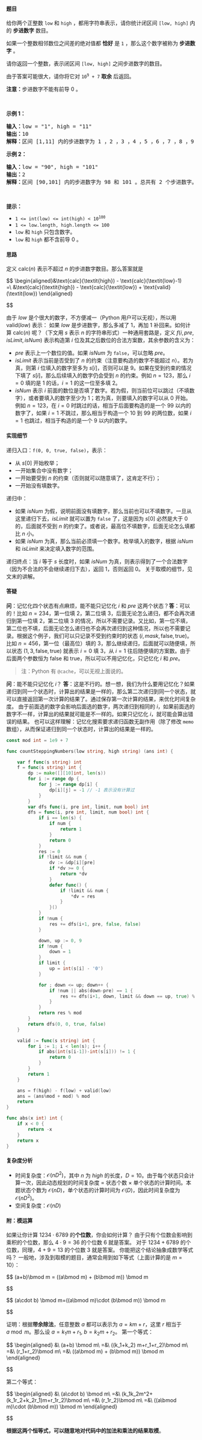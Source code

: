 #### 题目

<p>给你两个正整数 <code>low</code> 和 <code>high</code> ，都用字符串表示，请你统计闭区间 <code>[low, high]</code> 内的 <strong>步进数字</strong> 数目。</p>

<p>如果一个整数相邻数位之间差的绝对值都 <strong>恰好</strong> 是 <code>1</code> ，那么这个数字被称为 <strong>步进数字</strong> 。</p>

<p>请你返回一个整数，表示闭区间 <code>[low, high]</code> 之间步进数字的数目。</p>

<p>由于答案可能很大，请你将它对 <code>10<sup>9</sup> + 7</code> <strong>取余</strong> 后返回。</p>

<p><b>注意：</b>步进数字不能有前导 0 。</p>

<p> </p>

<p><strong>示例 1：</strong></p>

<pre><b>输入：</b>low = "1", high = "11"
<b>输出：</b>10
<strong>解释：</strong>区间 [1,11] 内的步进数字为 1 ，2 ，3 ，4 ，5 ，6 ，7 ，8 ，9 和 10 。总共有 10 个步进数字。所以输出为 10 。</pre>

<p><strong>示例 2：</strong></p>

<pre><b>输入：</b>low = "90", high = "101"
<b>输出：</b>2
<strong>解释：</strong>区间 [90,101] 内的步进数字为 98 和 101 。总共有 2 个步进数字。所以输出为 2 。</pre>

<p> </p>

<p><strong>提示：</strong></p>

<ul>
	<li><code>1 <= int(low) <= int(high) < 10<sup>100</sup></code></li>
	<li><code>1 <= low.length, high.length <= 100</code></li>
	<li><code>low</code> 和 <code>high</code> 只包含数字。</li>
	<li><code>low</code> 和 <code>high</code> 都不含前导 0 。</li>
</ul>

#### 思路

定义 $\text{calc}(n)$ 表示不超过 $n$ 的步进数字数目。那么答案就是

$$
\begin{aligned}&\text{calc}(\textit{high}) - \text{calc}(\textit{low}-1)\
=\ &\text{calc}(\textit{high}) - \text{calc}(\textit{low}) + \text{valid}(\textit{low})
\end{aligned}

$$

由于 $\textit{low}$ 是个很大的数字，不方便减一（Python 用户可以无视），所以用 $\text{valid}(\textit{low})$ 表示： 如果 $\textit{low}$ 是步进数字，那么多减了 $1$，再加 $1$ 补回来。如何计算 $\text{calc}(n)$ 呢？（下文用 $s$ 表示 $n$ 的字符串形式）一种通用套路是，定义 $f(i,\textit{pre}, \textit{isLimit},\textit{isNum})$ 表示构造第 $i$ 位及其之后数位的合法方案数，其余参数的含义为：

- $\textit{pre}$ 表示上一个数位的值。如果 $\textit{isNum}$ 为 `false`，可以忽略 $\textit{pre}$。
- $\textit{isLimit}$ 表示当前是否受到了 $n$ 的约束（注意要构造的数字不能超过 $n$）。若为真，则第 $i$ 位填入的数字至多为 $s[i]$，否则可以是 $9$。如果在受到约束的情况下填了 $s[i]$，那么后续填入的数字仍会受到 $n$ 的约束。例如 $n=123$，那么 $i=0$ 填的是 $1$ 的话，$i=1$ 的这一位至多填 $2$。
- $\textit{isNum}$ 表示 $i$ 前面的数位是否填了数字。若为假，则当前位可以跳过（不填数字），或者要填入的数字至少为 $1$；若为真，则要填入的数字可以从 $0$ 开始。例如 $n=123$，在 $i=0$ 时跳过的话，相当于后面要构造的是一个 $99$ 以内的数字了，如果 $i=1$ 不跳过，那么相当于构造一个 $10$ 到 $99$ 的两位数，如果 $i=1$ 也跳过，相当于构造的是一个 $9$ 以内的数字。

#### 实现细节

递归入口：`f(0, 0, true, false)`，表示：

- 从 $s[0]$ 开始枚举；
- 一开始集合中没有数字；
- 一开始要受到 $n$ 的约束（否则就可以随意填了，这肯定不行）；
- 一开始没有填数字。

递归中：

- 如果 $\textit{isNum}$ 为假，说明前面没有填数字，那么当前也可以不填数字。一旦从这里递归下去，$\textit{isLimit}$ 就可以置为 `false` 了，这是因为 $s[0]$ 必然是大于 $0$ 的，后面就不受到 $n$ 的约束了。或者说，最高位不填数字，后面无论怎么填都比 $n$ 小。
- 如果 $\textit{isNum}$ 为真，那么当前必须填一个数字。枚举填入的数字，根据 $\textit{isNum}$ 和 $\textit{isLimit}$ 来决定填入数字的范围。

递归终点：当 $i$ 等于 $s$ 长度时，如果 $\textit{isNum}$ 为真，则表示得到了一个合法数字（因为不合法的不会继续递归下去），返回 $1$，否则返回 $0$。
关于取模的细节，见文末的讲解。

#### 答疑

**问**：记忆化四个状态有点麻烦，能不能只记忆化 $i$ 和 $\textit{pre}$ 这两个状态？**答**：可以的！比如 $n=234$，第一位填 $2$，第二位填 $3$，后面无论怎么递归，都不会再次递归到第一位填 $2$，第二位填 $3$ 的情况，所以不需要记录。又比如，第一位不填，第二位也不填，后面无论怎么递归也不会再次递归到这种情况，所以也不需要记录。根据这个例子，我们可以只记录不受到约束时的状态 $(i,\textit{mask},\text{false},\text{true})$。比如 $n=456$，第一位（最高位）填的 $3$，那么继续递归，后面就可以随便填，所以状态 $(1,3,\text{false},\text{true})$ 就表示 $i=0$ 填 $3$，从 $i=1$ 往后随便填的方案数。由于后面两个参数恒为 $\text{false}$ 和 $\text{true}$，所以可以不用记忆化，只记忆化 $i$ 和 $\textit{pre}$。

> 注：Python 有 `@cache`，可以无视上面说的。

**问**：能不能只记忆化 $i$？
**答**：这是不行的。想一想，我们为什么要用记忆化？如果递归到同一个状态时，计算出的结果是一样的，那么第二次递归到同一个状态，就可以直接返回第一次计算的结果了。通过保存第一次计算的结果，来优化时间复杂度。
由于前面选的数字会影响后面选的数字，两次递归到相同的 $i$，如果前面选的数字不一样，计算出的结果就可能是不一样的。如果只记忆化 $i$，就可能会算出错误的结果。
也可以这样理解：记忆化搜索要求递归函数无副作用（除了修改 `memo` 数组），从而保证递归到同一个状态时，计算出的结果是一样的。

```go
const mod int = 1e9 + 7

func countSteppingNumbers(low string, high string) (ans int) {

	var f func(s string) int
	f = func(s string) int {
		dp := make([][10]int, len(s))
		for i := range dp {
			for j := range dp[i] {
				dp[i][j] = -1 // -1 表示没有计算过
			}
		}
		var dfs func(i, pre int, limit, num bool) int
		dfs = func(i, pre int, limit, num bool) int {
			if i == len(s) {
				if num {
					return 1
				}
				return 0
			}
			res := 0
			if !limit && num {
				dv := &dp[i][pre]
				if *dv >= 0 {
					return *dv
				}
				defer func() {
					if !limit && num {
						*dv = res
					}
				}()
			}
			if !num {
				res += dfs(i+1, pre, false, false)
			}

			down, up := 0, 9
			if !num {
				down = 1
			}
			if limit {
				up = int(s[i] - '0')
			}

			for ; down <= up; down++ {
				if !num || abs(down-pre) == 1 {
					res += dfs(i+1, down, limit && down == up, true) % mod
				}
			}
			return res % mod
		}
		return dfs(0, 0, true, false)
	}

	valid := func(s string) int {
		for i := 1; i < len(s); i++ {
			if abs(int(s[i-1])-int(s[i])) != 1 {
				return 0
			}
		}
		return 1
	}

	ans = f(high) - f(low) + valid(low)
	ans = (ans%mod + mod) % mod
	return
}

func abs(x int) int {
	if x < 0 {
		return -x
	}
	return x
}
```

#### 复杂度分析

- 时间复杂度：$\mathcal{O}(nD^2)$，其中 $n$ 为 $\textit{high}$ 的长度，$D=10$。由于每个状态只会计算一次，因此动态规划的时间复杂度 $=$ 状态个数 $\times$ 单个状态的计算时间。本题状态个数为 $\mathcal{O}(nD)$，单个状态的计算时间为 $\mathcal{O}(D)$，因此时间复杂度为 $\mathcal{O}(nD^2)$。
- 空间复杂度：$\mathcal{O}(nD)$

#### 附：模运算

如果让你计算 $1234\cdot 6789$ 的**个位数**，你会如何计算？
由于只有个位数会影响到乘积的个位数，那么 $4\cdot 9=36$ 的个位数 $6$ 就是答案。
对于 $1234+6789$ 的个位数，同理，$4+9=13$ 的个位数 $3$ 就是答案。
你能把这个结论抽象成数学等式吗？
一般地，涉及到取模的题目，通常会用到如下等式（上面计算的是 $m=10$）：

$$
(a+b)\bmod m = ((a\bmod m) + (b\bmod m)) \bmod m

$$

$$
(a\cdot b) \bmod m=((a\bmod m)\cdot  (b\bmod m)) \bmod m

$$

证明：根据**带余除法**，任意整数 $a$ 都可以表示为 $a=km+r$，这里 $r$ 相当于 $a\bmod m$。那么设 $a=k_1m+r_1,\ b=k_2m+r_2$。
第一个等式：

$$
\begin{aligned}
&\ (a+b) \bmod m\\
=&\ ((k_1+k_2) m+r_1+r_2)\bmod m\\
=&\ (r_1+r_2)\bmod m\\
=&\ ((a\bmod m) + (b\bmod m)) \bmod m \end{aligned}

$$

第二个等式：

$$
\begin{aligned}
&\ (a\cdot b) \bmod m\\
=&\ (k_1k_2m^2+(k_1r_2+k_2r_1)m+r_1r_2)\bmod m\\
=&\ (r_1r_2)\bmod m\\
=&\ ((a\bmod m)\cdot  (b\bmod m)) \bmod m
\end{aligned}

$$

**根据这两个恒等式，可以随意地对代码中的加法和乘法的结果取模**。
